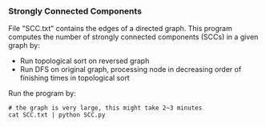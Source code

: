 ### Strongly Connected Components
File "SCC.txt" contains the edges of a directed graph. This program computes 
the number of strongly connected components (SCCs) in a given graph by:
* Run topological sort on reversed graph
* Run DFS on original graph, processing node in decreasing order of finishing 
times in topological sort

Run the program by:
```
# the graph is very large, this might take 2~3 minutes
cat SCC.txt | python SCC.py
```

